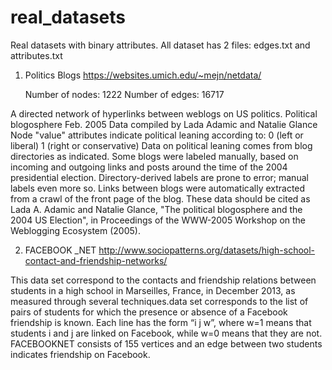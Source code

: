 # real_datasets 
Real datasets with binary attributes.
All dataset has 2 files: edges.txt and attributes.txt


1) Politics Blogs       https://websites.umich.edu/~mejn/netdata/


    Number of nodes: 1222
    Number of edges: 16717

A directed network of hyperlinks between weblogs on US politics. 
Political blogosphere Feb. 2005
Data compiled by Lada Adamic and Natalie Glance
Node "value" attributes indicate political leaning according to:
  0 (left or liberal)
  1 (right or conservative)
Data on political leaning comes from blog directories as indicated.  Some
blogs were labeled manually, based on incoming and outgoing links and posts
around the time of the 2004 presidential election.  Directory-derived
labels are prone to error; manual labels even more so.
Links between blogs were automatically extracted from a crawl of the front
page of the blog.
These data should be cited as Lada A. Adamic and Natalie Glance, "The
political blogosphere and the 2004 US Election", in Proceedings of the
WWW-2005 Workshop on the Weblogging Ecosystem (2005).



2)  FACEBOOK _NET        http://www.sociopatterns.org/datasets/high-school-contact-and-friendship-networks/


This data set correspond to the contacts and friendship relations between students in a high school in Marseilles, France, in December 2013, as measured through several techniques.data set corresponds to the list of pairs of students for which the presence or absence of a Facebook friendship is known. Each line has the form “i j w”, where w=1 means that students i and j are linked on Facebook, while w=0 means that they are not. FACEBOOKNET consists of 155 vertices
and an edge between two students indicates friendship on
Facebook.   
